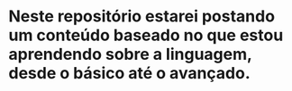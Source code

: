 # Neste repositório estarei postando um conteúdo baseado no que estou aprendendo sobre a linguagem, desde o básico até o avançado.

